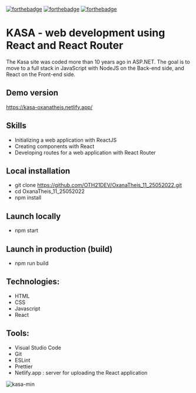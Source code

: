 
[![forthebadge](https://forthebadge.com/images/badges/validated-html5.svg)](https://forthebadge.com) [![forthebadge](https://forthebadge.com/images/badges/made-with-javascript.svg)](https://forthebadge.com) [![forthebadge](https://forthebadge.com/images/badges/uses-css.svg)](https://forthebadge.com)

# KASA - web development using React and React Router

The Kasa site was coded more than 10 years ago in ASP.NET. The goal is to move to a full stack in JavaScript with NodeJS on the Back-end side, and React on the Front-end side.



## Demo version

https://kasa-oxanatheis.netlify.app/


## Skills

- Initializing a web application with ReactJS
- Creating components with React
- Developing routes for a web application with React Router


## Local installation

- git clone https://github.com/OTH21DEV/OxanaTheis_11_25052022.git
- cd OxanaTheis_11_25052022
- npm install

## Launch locally

- npm start

## Launch in production (build)

- npm run build

## Technologies:

- HTML
- CSS
- Javascript
- React

## Tools:

- Visual Studio Code
- Git 
- ESLint
- Prettier
- Netlify.app : server for uploading the React application

![kasa-min](https://user-images.githubusercontent.com/81259062/210060983-8abfa074-3423-4b26-9f57-e1c7996dad5a.png)
